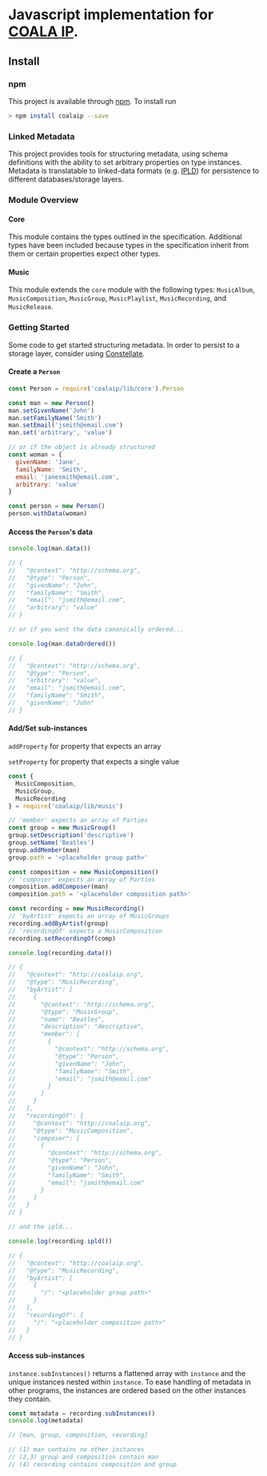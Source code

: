 # Javascript implementation for [COALA IP](https://github.com/COALAIP/specs).

## Install

### npm

This project is available through [npm](https://www.npmjs.com/). To install run

```bash
> npm install coalaip --save
```

### Linked Metadata

This project provides tools for structuring metadata, using schema definitions with the ability to set arbitrary properties on type instances. Metadata is translatable to linked-data formats (e.g. [IPLD](https://ipld.io/)) for persistence to different databases/storage layers.

### Module Overview

#### Core

This module contains the types outlined in the specification. Additional types have been included because types in the specification inherit from them or certain properties expect other types.

#### Music

This module extends the `core` module with the following types: `MusicAlbum`, `MusicComposition`, `MusicGroup`, `MusicPlaylist`, `MusicRecording`, and `MusicRelease`.


### Getting Started
Some code to get started structuring metadata. In order to persist to a storage layer, consider using [Constellate](https://github.com/zbo14/constellate).

#### Create a `Person`
```js
const Person = require('coalaip/lib/core').Person

const man = new Person()
man.setGivenName('John')
man.setFamilyName('Smith')
man.setEmail('jsmith@email.com')
man.set('arbitrary', 'value')

// or if the object is already structured
const woman = {
  givenName: 'Jane',
  familyName: 'Smith',
  email: 'janesmith@email.com',
  arbitrary: 'value'
}

const person = new Person()
person.withData(woman)
```

#### Access the `Person`'s data
```js
console.log(man.data())

// {
//   "@context": "http://schema.org",
//   "@type": "Person",
//   "givenName": "John",
//   "familyName": "Smith",
//   "email": "jsmith@email.com",
//   "arbitrary": "value"
// }

// or if you want the data canonically ordered...

console.log(man.dataOrdered())

// {
//   "@context": "http://schema.org",
//   "@type": "Person",
//   "arbitrary": "value",
//   "email": "jsmith@email.com",
//   "familyName": "Smith",
//   "givenName": "John"
// }
```

#### Add/Set sub-instances

`addProperty` for property that expects an array

`setProperty` for property that expects a single value

```js
const {
  MusicComposition,
  MusicGroup,
  MusicRecording
} = require('coalaip/lib/music')

// 'member' expects an array of Parties
const group = new MusicGroup()
group.setDescription('descriptive')
group.setName('Beatles')
group.addMember(man)
group.path = '<placeholder group path>'

const composition = new MusicComposition()
// 'composer' expects an array of Parties
composition.addComposer(man)
composition.path = '<placeholder composition path>'

const recording = new MusicRecording()
// 'byArtist' expects an array of MusicGroups
recording.addByArtist(group)
// 'recordingOf' expects a MusicComposition
recording.setRecordingOf(comp)

console.log(recording.data())

// {  
//   "@context": "http://coalaip.org",
//   "@type": "MusicRecording",
//   "byArtist": [  
//     {  
//       "@context": "http://schema.org",
//       "@type": "MusicGroup",
//       "name": "Beatles",
//       "description": "descriptive",
//       "member": [  
//         {  
//           "@context": "http://schema.org",
//           "@type": "Person",
//           "givenName": "John",
//           "familyName": "Smith",
//           "email": "jsmith@email.com"
//         }
//       ]
//     }
//   ],
//   "recordingOf": {  
//     "@context": "http://coalaip.org",
//     "@type": "MusicComposition",
//     "composer": [  
//       {  
//         "@context": "http://schema.org",
//         "@type": "Person",
//         "givenName": "John",
//         "familyName": "Smith",
//         "email": "jsmith@email.com"
//       }
//     ]
//   }
// }

// and the ipld...

console.log(recording.ipld())

// {  
//   "@context": "http://coalaip.org",
//   "@type": "MusicRecording",
//   "byArtist": [  
//     {  
//       "/": "<placeholder group path>"
//     }
//   ],
//   "recordingOf": {  
//     "/": "<placeholder composition path>"
//   }
// }
```

#### Access sub-instances
`instance.subInstances()` returns a flattened array with `instance` and the unique instances nested within `instance`. To ease handling of metadata in other programs, the instances are ordered based on the other instances they contain.
```js
const metadata = recording.subInstances()
console.log(metadata)

// [man, group, composition, recording]

// (1) man contains no other instances
// (2,3) group and composition contain man
// (4) recording contains composition and group
```
